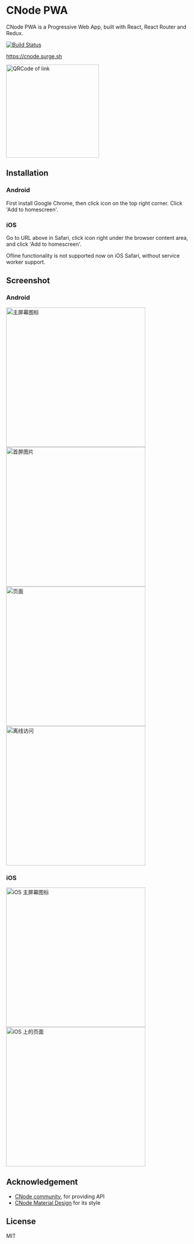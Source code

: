 # CNode PWA

CNode PWA is a Progressive Web App, built with React, React Router and Redux.

[![Build Status](https://travis-ci.org/pd4d10/cnode-pwa.svg?branch=master)](https://travis-ci.org/pd4d10/cnode-pwa)

https://cnode.surge.sh

<img src="assets/qrcode.png" width="250" alt="QRCode of link" />

## Installation

### Android

First install Google Chrome, then click icon on the top right corner. Click 'Add to homescreen'.

### iOS

Go to URL above in Safari, click icon right under the browser content area, and click 'Add to homescreen'.

Ofline functionality is not supported now on iOS Safari, without service worker support.

## Screenshot

### Android

<span><img src="assets/android-1.jpg" width="375" alt="主屏幕图标" /></span>
<span><img src="assets/android-2.jpg" width="375" alt="首屏图片" /></span>
<span><img src="assets/android-3.jpg" width="375" alt="页面" /></span>
<span><img src="assets/android-4.jpg" width="375" alt="离线访问" /></span>

### iOS

<span><img src="assets/ios-1.png" width="375" alt="iOS 主屏幕图标" /></span>
<span><img src="assets/ios-2.png" width="375" alt="iOS 上的页面" /></span>

## Acknowledgement

* [CNode community](https://cnodejs.org/api), for providing API
* [CNode Material Design](https://github.com/TakWolf/CNode-Material-Design) for its style

## License

MIT
